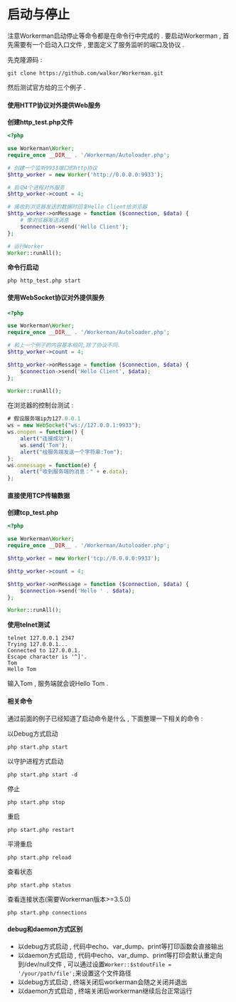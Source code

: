 # 启动与停止

注意Workerman启动停止等命令都是在命令行中完成的 . 要启动Workerman , 首先需要有一个启动入口文件 , 里面定义了服务监听的端口及协议 .

先克隆源码 :

```
git clone https://github.com/walkor/Workerman.git
```

然后测试官方给的三个例子 .

#### 使用HTTP协议对外提供Web服务

**创建http\_test.php文件**

```php
<?php

use Workerman\Worker;
require_once __DIR__ . '/Workerman/Autoloader.php';

# 创建一个监听9933端口的http协议
$http_worker = new Worker('http://0.0.0.0:9933');

# 启动4个进程对外服务
$http_worker->count = 4;

# 接收到浏览器发送的数据时回复Hello Client给浏览器
$http_worker->onMessage = function ($connection, $data) {
    # 像浏览器发送消息
    $connection->send('Hello Client');
};

# 运行Worker
Worker::runAll();
```

**命令行启动**

```
php http_test.php start
```

#### 使用WebSocket协议对外提供服务

```php
<?php

use Workerman\Worker;
require_once __DIR__ . '/Workerman/Autoloader.php';

# 和上一个例子的内容基本相同,除了协议不同.
$http_worker->count = 4;

$http_worker->onMessage = function ($connection, $data) {
    $connection->send('Hello Client', $data);
};

Worker::runAll();
```

在浏览器的控制台测试 :

```js
# 假设服务端ip为127.0.0.1
ws = new WebSocket("ws://127.0.0.1:9933");
ws.onopen = function() {
    alert("连接成功");
    ws.send('Tom');
    alert("给服务端发送一个字符串:Tom");
};
ws.onmessage = function(e) {
    alert("收到服务端的消息：" + e.data);
};
```

#### 直接使用TCP传输数据

**创建tcp\_test.php**

```php
<?php

use Workerman\Worker;
require_once __DIR__ . '/Workerman/Autoloader.php';

$http_worker = new Worker('tcp://0.0.0.0:9933');

$http_worker->count = 4;

$http_worker->onMessage = function ($connection, $data) {
    $connection->send('Hello ' . $data);
};

Worker::runAll();
```

**使用telnet测试**

```
telnet 127.0.0.1 2347
Trying 127.0.0.1...
Connected to 127.0.0.1.
Escape character is '^]'.
Tom
Hello Tom
```

输入Tom , 服务端就会说Hello Tom .

#### 相关命令

通过前面的例子已经知道了启动命令是什么 , 下面整理一下相关的命令 :

以Debug方式启动

```
php start.php start
```

以守护进程方式启动

```
php start.php start -d
```

停止

```
php start.php stop
```

重启

```
php start.php restart
```

平滑重启

```
php start.php reload
```

查看状态

```
php start.php status
```

查看连接状态\(需要Workerman版本&gt;=3.5.0\)

```
php start.php connections
```

#### debug和daemon方式区别

* 以debug方式启动 , 代码中echo、var\_dump、print等打印函数会直接输出
* 以daemon方式启动 , 代码中echo、var\_dump、print等打印会默认重定向到/dev/null文件 , 可以通过设置`Worker::$stdoutFile = '/your/path/file';`来设置这个文件路径
* 以debug方式启动 , 终端关闭后workerman会随之关闭并退出
* 以daemon方式启动 , 终端关闭后workerman继续后台正常运行



